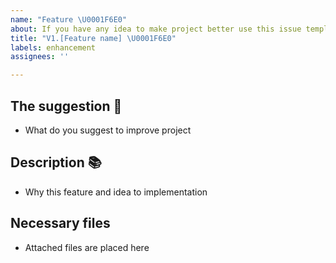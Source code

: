 ```yaml
---
name: "Feature \U0001F6E0"
about: If you have any idea to make project better use this issue template.
title: "V1.[Feature name] \U0001F6E0"
labels: enhancement
assignees: ''

---
```


## The suggestion 📝

- What do you suggest to improve project

## Description 📚

- Why this feature and idea to implementation

## Necessary files

- Attached files are placed here
